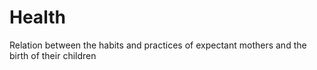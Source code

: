 # Health
Relation between the habits and practices of expectant mothers and the birth of their children

